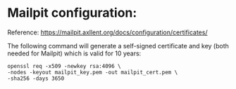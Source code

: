 # Mailpit configuration:
Reference: https://mailpit.axllent.org/docs/configuration/certificates/

The following command will generate a self-signed certificate and key (both needed for Mailpit) which is valid for 10 years:

```
openssl req -x509 -newkey rsa:4096 \
-nodes -keyout mailpit_key.pem -out mailpit_cert.pem \
-sha256 -days 3650
```
